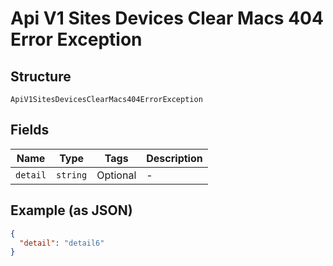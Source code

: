
# Api V1 Sites Devices Clear Macs 404 Error Exception

## Structure

`ApiV1SitesDevicesClearMacs404ErrorException`

## Fields

| Name | Type | Tags | Description |
|  --- | --- | --- | --- |
| `detail` | `string` | Optional | - |

## Example (as JSON)

```json
{
  "detail": "detail6"
}
```

